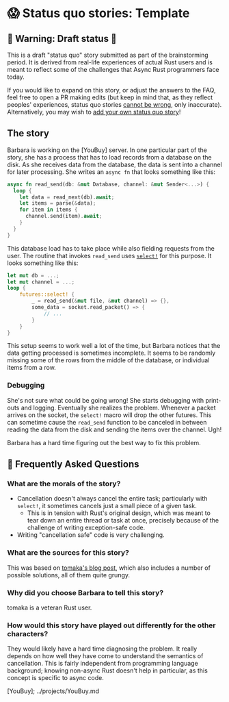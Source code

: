 # 😱 Status quo stories: Template

## 🚧 Warning: Draft status 🚧

This is a draft "status quo" story submitted as part of the brainstorming period. It is derived from real-life experiences of actual Rust users and is meant to reflect some of the challenges that Async Rust programmers face today. 

If you would like to expand on this story, or adjust the answers to the FAQ, feel free to open a PR making edits (but keep in mind that, as they reflect peoples' experiences, status quo stories [cannot be wrong], only inaccurate). Alternatively, you may wish to [add your own status quo story][htvsq]!

## The story

Barbara is working on the [YouBuy] server. In one particular part of the story, she has a process that has to load records from a database on the disk. As she receives data from the database, the data is sent into a channel for later processing. She writes an `async fn`  that looks something like this:

```rust
async fn read_send(db: &mut Database, channel: &mut Sender<...>) {
  loop {
    let data = read_next(db).await;
    let items = parse(&data);
    for item in items {
      channel.send(item).await;
    }
  }
}
```

This database load has to take place while also fielding requests from the user. The routine that invokes `read_send` uses [`select!`](https://docs.rs/futures/0.3.14/futures/macro.select.html) for this purpose. It looks something like this:

```rust
let mut db = ...;
let mut channel = ...;
loop {
    futures::select! {
        _ = read_send(&mut file, &mut channel) => {},
        some_data = socket.read_packet() => {
            // ...
        }
    }
}
```

This setup seems to work well a lot of the time, but Barbara notices that the data getting processed is sometimes incomplete. It seems to be randomly missing some of the rows from the middle of the database, or individual items from a row.

### Debugging

She's not sure what could be going wrong! She starts debugging with print-outs and logging. Eventually she realizes the problem. Whenever a packet arrives on the socket, the `select!` macro will drop the other futures. This can sometime cause the `read_send` function to be canceled in between reading the data from the disk and sending the items over the channel. Ugh!

Barbara has a hard time figuring out the best way to fix this problem.

## 🤔 Frequently Asked Questions

### **What are the morals of the story?**

* Cancellation doesn't always cancel the entire task; particularly with `select!`, it sometimes cancels just a small piece of a given task.
    * This is in tension with Rust's original design, which was meant to tear down an entire thread or task at once, precisely because of the challenge of writing exception-safe code.
* Writing "cancellation safe" code is very challenging.

### **What are the sources for this story?**

This was based on [tomaka's blog post](https://tomaka.medium.com/a-look-back-at-asynchronous-rust-d54d63934a1c), which also includes a number of possible solutions, all of them quite grungy.

### **Why did you choose Barbara to tell this story?**

tomaka is a veteran Rust user.

### **How would this story have played out differently for the other characters?**

They would likely have a hard time diagnosing the problem. It really depends on how well they have come to understand the semantics of cancellation. This is fairly independent from programming language background; knowing non-async Rust doesn't help in particular, as this concept is specific to async code.

[character]: ../characters.md
[status quo stories]: ./status_quo.md
[Alan]: ../characters/alan.md
[Grace]: ../characters/grace.md
[Niklaus]: ../characters/niklaus.md
[Barbara]: ../characters/barbara.md
[htvsq]: ../how_to_vision/status_quo.md
[cannot be wrong]: ../how_to_vision/comment.md#comment-to-understand-or-improve-not-to-negate-or-dissuade
[YouBuy]; ../projects/YouBuy.md